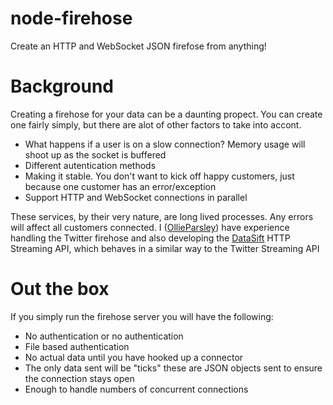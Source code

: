 node-firehose
=============

Create an HTTP and WebSocket JSON firefose from anything!

# Background

Creating a firehose for your data can be a daunting propect. You can create one fairly simply, but there are alot of other factors to take into accont.

* What happens if a user is on a slow connection? Memory usage will shoot up as the socket is buffered
* Different autentication methods
* Making it stable. You don't want to kick off happy customers, just because one customer has an error/exception
* Support HTTP and WebSocket connections in parallel

These services, by their very nature, are long lived processes. Any errors will affect all customers connected. I ([OllieParsley](http://ollieparsley.com/)) have experience handling the Twitter firehose and also developing the [DataSift](http://datasift.com/) HTTP Streaming API, which behaves in a similar way to the Twitter Streaming API

# Out the box

If you simply run the firehose server you will have the following:

* No authentication or no authentication
* File based authentication
* No actual data until you have hooked up a connector
* The only data sent will be "ticks" these are JSON objects sent to ensure the connection stays open
* Enough to handle <ulimit> numbers of concurrent connections
